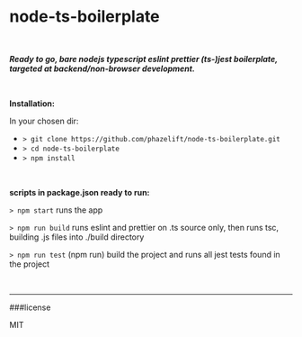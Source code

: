 # node-ts-boilerplate

<br/>

***Ready to go, bare nodejs typescript eslint prettier (ts-)jest boilerplate, targeted at backend/non-browser 
development.***



<br/>

**Installation:**

In your chosen dir:
- `> git clone https://github.com/phazelift/node-ts-boilerplate.git`
- `> cd node-ts-boilerplate`
- `> npm install`

<br/>

**scripts in package.json ready to run:**

`> npm start`
runs the app

`> npm run build`
runs eslint and prettier on .ts source only, then runs tsc, building .js files into ./build directory

`> npm run test`
(npm run) build the project and runs all jest tests found in the project

<br/>

---
###license

MIT
